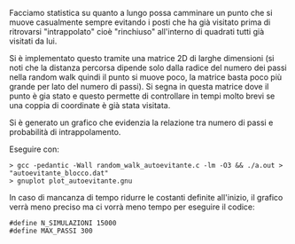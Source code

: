 Facciamo statistica su quanto a lungo possa camminare un punto che si muove casualmente
sempre evitando i posti che ha già visitato prima di ritrovarsi "intrappolato" cioè "rinchiuso"
all'interno di quadrati tutti già visitati da lui.

Si è implementato questo tramite una matrice 2D di larghe dimensioni (si noti che la distanza percorsa
dipende solo dalla radice del numero dei passi nella random walk quindi il punto si muove poco, la matrice basta
poco più grande per lato del numero di passi). Si segna in questa matrice dove il punto è gia stato e questo permette di 
controllare in tempi molto brevi se una coppia di coordinate è già stata visitata.

Si è generato un grafico che evidenzia la relazione tra numero di passi e probabilità di intrappolamento.

Eseguire con:

    > gcc -pedantic -Wall random_walk_autoevitante.c -lm -O3 && ./a.out > "autoevitante_blocco.dat"
    > gnuplot plot_autoevitante.gnu

In caso di mancanza di tempo ridurre le costanti definite all'inizio, il grafico verrà
meno preciso ma ci vorrà meno tempo per eseguire il codice:

    #define N_SIMULAZIONI 15000
    #define MAX_PASSI 300

